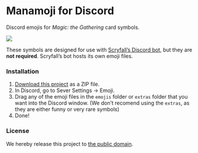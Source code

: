# Manamoji for Discord

Discord emojis for _Magic: the Gathering_ card symbols.

![](https://cloud.githubusercontent.com/assets/769083/24091658/c6b02f62-0d1f-11e7-9d0b-3091dd3de562.png)

These symbols are designed for use with [Scryfall’s Discord bot](https://scryfall.com/bots), but they are **not required**. Scryfall’s bot hosts its own emoji files.

### Installation

1. [Download this project](https://github.com/scryfall/manamoji-discord/archive/master.zip) as a ZIP file.
2. In Discord, go to Sever Settings → Emoji.
3. Drag any of the emoji files in the `emojis` folder or `extras` folder that you want into the Discord window. (We don’t recomend using the `extras`, as they are either funny or very rare symbols)
4. Done!

### License

We hereby release this project to [the public domain](LICENSE.md).
